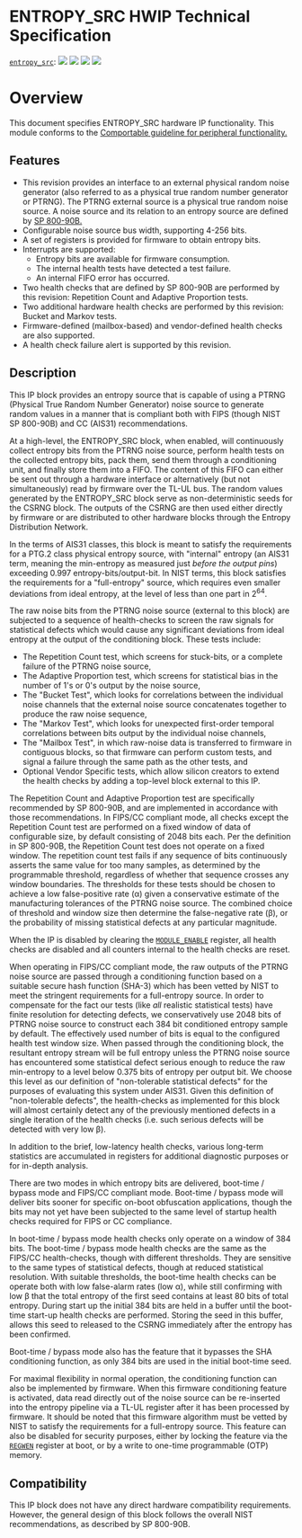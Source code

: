 # ENTROPY_SRC HWIP Technical Specification

[`entropy_src`](https://reports.opentitan.org/hw/ip/entropy_src/dv/latest/report.html):
![](https://dashboards.lowrisc.org/badges/dv/entropy_src/test.svg)
![](https://dashboards.lowrisc.org/badges/dv/entropy_src/passing.svg)
![](https://dashboards.lowrisc.org/badges/dv/entropy_src/functional.svg)
![](https://dashboards.lowrisc.org/badges/dv/entropy_src/code.svg)

# Overview

This document specifies ENTROPY_SRC hardware IP functionality.
This module conforms to the [Comportable guideline for peripheral functionality.](../../../doc/contributing/hw/comportability/README.md)

## Features

- This revision provides an interface to an external physical random noise generator (also referred to as a physical true random number generator or PTRNG).
The PTRNG external source is a physical true random noise source.
A noise source and its relation to an entropy source are defined by [SP 800-90B.](https://csrc.nist.gov/publications/detail/sp/800-90b/final)
- Configurable noise source bus width, supporting 4-256 bits.
- A set of registers is provided for firmware to obtain entropy bits.
- Interrupts are supported:
  - Entropy bits are available for firmware consumption.
  - The internal health tests have detected a test failure.
  - An internal FIFO error has occurred.
- Two health checks that are defined by SP 800-90B are performed by this revision: Repetition Count and Adaptive Proportion tests.
- Two additional hardware health checks are performed by this revision: Bucket and Markov tests.
- Firmware-defined (mailbox-based) and vendor-defined health checks are also supported.
- A health check failure alert is supported by this revision.

## Description

This IP block provides an entropy source that is capable of using a PTRNG (Physical True Random Number Generator) noise source to generate random values in a manner that is compliant both with FIPS (though NIST SP 800-90B) and CC (AIS31) recommendations.

At a high-level, the ENTROPY_SRC block, when enabled, will continuously collect entropy bits from the PTRNG noise source, perform health tests on the collected entropy bits, pack them, send them through a conditioning unit, and finally store them into a FIFO.
The content of this FIFO can either be sent out through a hardware interface or alternatively (but not simultaneously) read by firmware over the TL-UL bus.
The random values generated by the ENTROPY_SRC block serve as non-deterministic seeds for the CSRNG block.
The outputs of the CSRNG are then used either directly by firmware or are distributed to other hardware blocks through the Entropy Distribution Network.

In the terms of AIS31 classes, this block is meant to satisfy the requirements for a PTG.2 class physical entropy source, with "internal" entropy (an AIS31 term, meaning the min-entropy as measured just *before the output pins*) exceeding 0.997 entropy-bits/output-bit.
In NIST terms, this block satisfies the requirements for a "full-entropy" source, which requires even smaller deviations from ideal entropy, at the level of less than one part in 2<sup>64</sup>.

The raw noise bits from the PTRNG noise source (external to this block) are subjected to a sequence of health-checks to screen the raw signals for statistical defects which would cause any significant deviations from ideal entropy at the output of the conditioning block.
These tests include:
- The Repetition Count test, which screens for stuck-bits, or a complete failure of the PTRNG noise source,
- The Adaptive Proportion test, which screens for statistical bias in the number of 1's or 0's output by the noise source,
- The "Bucket Test", which looks for correlations between the individual noise channels that the external noise source concatenates together to produce the raw noise sequence,
- The "Markov Test", which looks for unexpected first-order temporal correlations between bits output by the individual noise channels,
- The "Mailbox Test", in which raw-noise data is transferred to firmware in contiguous blocks, so that firmware can perform custom tests, and signal a failure through the same path as the other tests, and
- Optional Vendor Specific tests, which allow silicon creators to extend the health checks by adding a top-level block external to this IP.

The Repetition Count and Adaptive Proportion test are specifically recommended by SP 800-90B, and are implemented in accordance with those recommendations.
In FIPS/CC compliant mode, all checks except the Repetition Count test are performed on a fixed window of data of configurable size, by default consisting of 2048 bits each.
Per the definition in SP 800-90B, the Repetition Count test does not operate on a fixed window.
The repetition count test fails if any sequence of bits continuously asserts the same value for too many samples, as determined by the programmable threshold, regardless of whether that sequence crosses any window boundaries.
The thresholds for these tests should be chosen to achieve a low false-positive rate (&alpha;) given a conservative estimate of the manufacturing tolerances of the PTRNG noise source.
The combined choice of threshold and window size then determine the false-negative rate (&beta;), or the probability of missing statistical defects at any particular magnitude.

When the IP is disabled by clearing the [`MODULE_ENABLE`](./doc/registers.md#MODULE_ENABLE) register, all health checks are disabled and all counters internal to the health checks are reset.

When operating in FIPS/CC compliant mode, the raw outputs of the PTRNG noise source are passed through a conditioning function based on a suitable secure hash function (SHA-3) which has been vetted by NIST to meet the stringent requirements for a full-entropy source.
In order to compensate for the fact our tests (like *all* realistic statistical tests) have finite resolution for detecting defects, we conservatively use 2048 bits of PTRNG noise source to construct each 384 bit conditioned entropy sample by default.
The effectively used number of bits is equal to the configured health test window size.
When passed through the conditioning block, the resultant entropy stream will be full entropy unless the PTRNG noise source has encountered some statistical defect serious enough to reduce the raw min-entropy to a level below 0.375 bits of entropy per output bit.
We choose this level as our definition of "non-tolerable statistical defects" for the purposes of evaluating this system under AIS31.
Given this definition of "non-tolerable defects", the health-checks as implemented for this block will almost certainly detect any of the previously mentioned defects in a single iteration of the health checks (i.e. such serious defects will be detected with very low &beta;).

In addition to the brief, low-latency health checks, various long-term statistics are accumulated in registers for additional diagnostic purposes or for in-depth analysis.

There are two modes in which entropy bits are delivered, boot-time / bypass mode and FIPS/CC compliant mode.
Boot-time / bypass mode will deliver bits sooner for specific on-boot obfuscation applications, though the bits may not yet have been subjected to the same level of startup health checks required for FIPS or CC compliance.

In boot-time / bypass mode health checks only operate on a window of 384 bits.
The boot-time / bypass mode health checks are the same as the FIPS/CC health-checks, though with different thresholds.
They are sensitive to the same types of statistical defects, though at reduced statistical resolution.
With suitable thresholds, the boot-time health checks can be operate both with low false-alarm rates (low &alpha;), while still confirming with low &beta; that the total entropy of the first seed contains at least 80 bits of total entropy.
During start up the initial 384 bits are held in a buffer until the boot-time start-up health checks are performed.
Storing the seed in this buffer, allows this seed to released to the CSRNG immediately after the entropy has been confirmed.

Boot-time / bypass mode also has the feature that it bypasses the SHA conditioning function, as only 384 bits are used in the initial boot-time seed.

For maximal flexibility in normal operation, the conditioning function can also be implemented by firmware.
When this firmware conditioning feature is activated, data read directly out of the noise source can be re-inserted into the entropy pipeline via a TL-UL register after it has been processed by firmware.
It should be noted that this firmware algorithm must be vetted by NIST to satisfy the requirements for a full-entropy source.
This feature can also be disabled for security purposes, either by locking the feature via the [`REGWEN`](./doc/registers.md#regwen) register at boot, or by a write to one-time programmable (OTP) memory.

## Compatibility
This IP block does not have any direct hardware compatibility requirements.
However, the general design of this block follows the overall NIST recommendations, as described by SP 800-90B.
